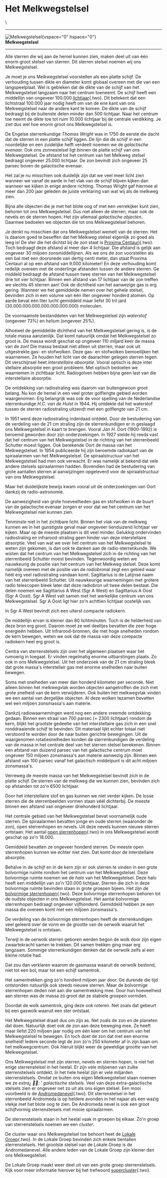 # Het Melkwegstelsel

\

  -----------------------------------------------------------------------
  ![Melkwegstelsel](plaatjes/melkwegstelsel.jpg){vspace="0" hspace="0"}\
  **Melkwegstelsel**

  -----------------------------------------------------------------------

Alle sterren die wij aan de hemel kunnen zien, maken deel uit van één
enorm groot stelsel van sterren. Dit sterren stelsel noemen wij ons
Melkwegstelsel.

Je moet je ons Melkwegstelsel voorstellen als een platte schijf. De
verhouding tussen dikte en diameter komt globaal overeen met die van een
langspeelplaat. Wel is gebleken dat de dikte van de schijf van het
Melkwegstelsel langzaam naar het centrum toeneemt. De schijf heeft een
middellijn van ongeveer 100.000 [lichtjaar](lichtjaar.html){.two}. Dit
betekent dat een lichtstraal 100.000 jaar nodig heeft om van de ene kant
van ons Melkwegstelsel naar de andere kant te komen. De dikte van de
schijf bedraagt bij de buitenste delen minder dan 500 lichtjaar. Naar
het centrum toe neemt de dikte toe tot ruim 10.000 lichtjaar bij de
centrale verdikking. Je ziet dus wel hoe enorm groot ons Melkwegstelsel
is.

De Engelse sterrenkundige *Thomas Wright* was in 1750 de eerste die
dacht dat de sterren in een platte schijf liggen. De lijn die de schijf
in een noordelijke en een zuidelijke helft verdeelt noemen we de
*galactische evenaar.* Ook ons zonnestelsel ligt binnen de platte schijf
van ons Melkwegstelsel. De afstand tot het centrum van het Melkweg
stelsel bedraagt ongeveer 25.000 lichtjaar. De zon bevindt zich ongeveer
25 parsec boven de galactische evenaar.

Het zal je nu misschien ook duidelijk zijn dat we veel meer licht zien
wanneer we vanaf de aarde in het vlak van de schijf blijven kijken dan
wanneer we kijken in enige andere richting. Thomas Wright gaf hiermee al
meer dan 200 jaar geleden de juiste verklaring van wat wij als de
melkweg zien.

Bijna alle objecten die je met het blote oog of met een verrekijker kunt
zien, behoren tot ons Melkwegstelsel. Dus niet alleen de sterren, maar
ook de nevels en de sterren hopen. Het zijn allemaal *galactische
objecten*. Daarmee bedoelen we objecten die tot ons Melkwegstelsel
behoren.

Je denkt nu misschien dat ons Melkwegstelsel wemelt van de sterren. Het
is daarom goed te beseffen dat het Melkweg stelsel eigenlijk zo goed als
leeg is! De ster die het dichtst bij de zon staat is [Proxima
Centauri](proxima.html){.two}. Toch bedraagt deze afstand al meer dan 4
lichtjaar. Die afstand is gelijk aan ongeveer 30 miljoen
zonsmiddellijnen. Als we ons de zon voorstellen als een bal met een
doorsnede van dertig centi meter, dan staat Proxima Centauri al op een
afstand van 9.000 kilometer! En deze verhouding komt redelijk overeen
met de onderlinge afstanden tussen de andere sterren. Ge middeld
bedraagt de afstand tussen twee sterren van het Melkwegstelsel drie tot
vier lichtjaar. Binnen een afstand van 17 lichtjaar van de zon treffen
we slechts 45 sterren aan! Ook de dichtheid van het aanwezige gas is erg
gering. Wanneer we het gemiddelde nemen over het gehele stelsel,
bevinden zich in een volume van één liter ongeveer honderd atomen. Op
aarde bevat één liter lucht gemiddeld maar liefst 30 tril jard
(30.000.000.000.000.000.000.000) moleculen.

De voornaamste bestanddelen van het Melkwegstelsel zijn *waterstof*
(ongeveer 73%) en *helium* (ongeveer 25%).

Alhoewel de gemiddelde dichtheid van het Melkwegstelsel gering is, is de
totale massa aanzienlijk. Dat komt natuurlijk omdat het Melkwegstelsel
zo groot is. De massa wordt geschat op ongeveer 110 miljard keer de
massa van de zon! Die massa bestaat niet alleen uit sterren, maar ook
uit uitgestrekte gas- en stofwolken. Deze gas- en stofwolken
bemoeilijken het waarnemen. Ze houden het licht van de daarachter
gelegen sterren tegen. Dit verschijnsel heet *interstellaire absorptie*.
Vooral optisch is deze inter stellaire absorptie een groot probleem. Met
optisch bedoelen we waarnemen in zichtbaar licht. Radiogolven hebben
bijna geen last van die interstellaire absorptie.

De ontdekking van radiostraling was daarom van buitengewoon groot
belang. Nu kon de hemel in een veel groter golflengte gebied worden
waargenomen. Erg belangrijk was ook de voor spelling van de Nederlandse
sterrenkundige *H.C. van de Hulst* in 1944. Hij ontdekte dat het
waterstof tussen de sterren radiostraling uitzendt met een golflengte
van 21 cm.

In 1951 werd deze radiostraling inderdaad ontdekt. Door de bestudering
van de verdeling van de 21 cm straling zijn de sterrenkundigen er in
geslaagd ons Melkwegstelsel in kaart te brengen. Vooral *Jan H. Oort*
(1900-1992) is beroemd geworden door zijn onderzoekingen. In 1927 stelde
hij reeds vast dat het centrum van het Melkwegstelsel in de richting van
het sterrenbeeld Schutter moest liggen. Ook berekende Oort de massa van
het Melkwegstelsel. In 1954 publiceerde hij zijn beroemde radiokaart van
de spiraalarmen van het Melkwegstelsel. De spiraalstructuur van het
Melkwegstelsel had men ook verwacht. Er was namelijk al bekend dat vele
andere stelsels spiraalarmen hadden. Bovendien had de bestudering van
grote aantallen sterren al aanwijzingen opgeleverd voor de
spiraalstructuur van ons Melkwegstelsel.

Maar het duidelijkste bewijs kwam vooral uit de onderzoekingen van Oort
dankzij de radio-astronomie.

De aanwezigheid van grote hoeveelheden gas en stofwolken in de buurt van
de galactische evenaar zorgen er voor dat we het centrum van het
Melkwegstelsel niet kunnen zien.

Tenminste niet in het zichtbare licht. Binnen het vlak van de melkweg
kunnen we in het gunstigste geval maar ongeveer tienduizend lichtjaar
ver kijken. Maar op de meeste plaatsen is dit veel minder. Gelukkig
ondervinden radiostraling en infrarood-straling geen hinder van deze
interstellaire absorptie. Veel van wat we over het centrum van het
Melkwegstelsel te weten zijn gekomen, is dan ook te danken aan de
radio-sterrenkunde. We wisten dat het centrum van het Melkwegstelsel
zich in de richting van het sterrenbeeld Schutter moest bevinden.
Tegenwoordig weten we nauwkeurig de positie van het centrum van het
Melkweg stelsel. Deze komt namelijk overeen met de positie van de
*radiobron*al zegt een gebied waar héél erg veel radiostraling vandaan
komt. Sagittarius is de Latijnse naam van het sterrenbeeld Schutter. Uit
nauwkeurige waarnemingen met grotere radio telescopen bleek later dat
deze radiobron uit twee delen bestaat. Die delen noemen we Sagittarius A
West (Sgr A West) en Sagittarius A Oost (Sgr A Oost). Sgr A West valt
samen met het werkelijke centrum van ons Melkwegstelsel. Sgr A Oost ligt
hier zo\'n achttien lichtjaar oostelijk van.

In Sgr A West bevindt zich een uiterst compacte radiokern.

De middellijn ervan is kleiner dan 80 lichtminuten. Toch is de
helderheid van deze bron erg groot. Daarom moet ze wel deeltjes bevatten
die zeer hoge energieën hebben. Uit infrarood-bronnen, die met hoge
snelheden rondom de kern bewegen, weten we ook dat de massa van deze
compacte radiokern heel erg groot is.

Centra van sterrenstelsels zijn over het algemeen plaatsen waar het
rumoerig in toegaat. Er vinden regelmatig enorme uitbarstingen plaats.
Zo ook in ons Melkwegstelsel. Uit het onderzoek van de 21 cm straling
bleek dat grote massa\'s interstellair gas met enorme snelheden naar
buiten bewegen.

Soms met snelheden van meer dan honderd kilometer per seconde. Niet
alleen binnen het melkwegvlak worden objecten aangetroffen die zich met
grote snelheid van de kern verwijderen. Ook buiten het melkwegvlak
vinden we een aantal van dergelijke objecten. Al deze wolken tezamen
bevatten wel een miljoen zonsmassa\'s aan materie.

Dankzij radiowaarnemingen werd nog een andere vreemde ontdekking gedaan.
Binnen een straal van 700 parsec (= 2300 lichtjaar) rondom de kern,
blijkt het grootste gedeelte van het interstellaire gas zich in een snel
ronddraaiende schijf te bevinden. Dit materiaal lijkt echter totaal niet
verstoord te worden door de naar buiten gerichte bewegingen. Uit de
waargenomen rotatiesnelheden konden de sterrenkundigen de verdeling van
de massa in het centrale deel van het sterren stelsel berekenen. Binnen
een afstand van duizend parsec van het galactische centrum moet ongeveer
150 miljoen zonsmassa\'s aan materie aanwezig zijn. Binnen een afstand
van 100 parsec vanaf het galactisch middelpunt is dit acht miljoen
zonsmassa\'s.

Verreweg de meeste massa van het Melkwegstelsel bevindt zich in de
platte schijf. De sterren van de melkweg die we kunnen zien, bevinden
zich op afstanden tot zo\'n 6500 lichtjaar.

Door het interstellaire stof en gas kunnen we niet verder kijken. De
losse sterren die de sterrenbeelden vormen staan véél dichterbij. De
meeste binnen een afstand van ongeveer driehonderd lichtjaar.

Het centrale gebied van het Melkwegstelsel bevat voornamelijk oude
sterren. De spiraalarmen bevatten jonge en oude sterren (waaronder de
zon), open sterrenhopen en nevels. Uit deze nevels kunnen nieuwe sterren
ontstaan. Het aantal [open sterrenhopen](openster.html){.two} in ons
Melkwegstelsel wordt geschat op zo\'n 18.000.

Gemiddeld bevatten ze ongeveer honderd sterren. De meeste open
sterrenhopen kunnen we echter niet zien. Dat komt door de interstellaire
absorptie.

Behalve in de schijf en in de kern zijn er ook sterren te vinden in een
grote bolvormige ruimte rondom het centrum van het Melkwegstelsel. Deze
bolvormige ruimte noemen we de *halo* van het Melkwegstelsel. Deze halo
heeft een middellijn van zo\'n 120.000 lichtjaar. Sterren die zich in
deze bolvormige ruimte bevinden staan in grote groepen bijeen. Het zijn
de [bolvormige sterrenhopen](bolvormi.html){.two}. Deze bolvormige
sterrenhopen behoren tot de oudste objecten in ons Melkwegstelsel. Het
aantal bolvormige sterrenhopen bedraagt ongeveer vijfhonderd. Gemiddeld
hebben ze een massa die overeen komt met een miljoen zonsmassa\'s.

De verdeling van de bolvormige sterrenhopen heeft de sterrenkundigen
veel geleerd over de vorm en de grootte van de oerwolk waaruit het
Melkwegstelsel is ontstaan.

Terwijl in de oerwolk sterren geboren werden begon de wolk door zijn
eigen zwaartekracht samen te trekken. Dit samen trekken ging maar erg
langzaam. Sommige sterrenkundigen denken dat de oerwolk zelfs al een
kleine rotatie had.

Dat zou dan verklaren waarom de gasmassa waaruit de oerwolk bestond,
niet tot een bol, maar tot een schijf samentrok.

Het samentrekken ging zo\'n honderd miljoen jaar door. Ge durende die
tijd ontstonden natuurlijk ook steeds nieuwe sterren. Maar de bolvormige
sterrenhopen deden niet aan die samentrekking mee. Door hun hoeveelheid
aan sterren was de massa zó groot dat ze stabiele groepen vormden.

Doordat de wolk samentrok, ging deze ook roteren. Net zoals dat gebeurt
bij een gaswolk waaruit een ster ontstaat.

Het Melkwegstelsel draait dus om zijn as. Net zoals de zon en de
planeten dat doen. Natuurlijk doet ook de zon aan deze beweging mee. Ze
heeft maar liefst 220 miljoen jaar nodig om één keer om het centrum van
het Melkwegstelsel te bewegen. En toch doet de zon dat met een enorme
snelheid! Iedere seconde legt de zon zo\'n 250 kilometer af in zijn baan
om het melkwegcentrum. Ook hieruit blijkt weer de geweldige grootte van
het Melkwegstelsel.

Ons Melkwegstelsel met zijn sterren, nevels en sterren hopen, is niet
het enige sterrenstelsel in het heelal. Er zijn vele miljoenen van zulke
sterrenstelsels ontdekt. In het hele heelal zijn er vele miljarden
sterrenstelsels. Omdat ze buiten ons eigen Melkwegstelsel staan noemen
we ze *extra¿ : ' galactische stelsels*. Veel van deze extra-galactische
stelsels zien er ongeveer net zo uit als ons eigen stelsel. Een mooi
voorbeeld is de [Andromedanevel](andromedanevel.html){.two}. Dit
sterrenstelsel in het sterrenbeeld Andromeda is op heldere avonden in
het najaar als een wazig vlekje met het blote oog te zien. De Andromeda
nevel is ook een groot schijfvormig sterrenstelsels met mooie
spiraalarmen.

De sterrenstelsels staan in het heelal vaak in groepen bij elkaar. Zo\'n
groep van sterrenstelsels noemen we een *cluster*.

De cluster waar ons Melkwegstelsel toe behoort heet de [Lokale
Groep](lokalegr.html){.two}. In de Lokale Groep bevinden zich enkele
tientallen sterrenstelsels. Het grootste stelsel van de Lokale Groep is
de Andromedanevel. Alle andere leden van de Lokale Groep zijn kleiner
dan ons Melkwegstelsel.

De Lokale Groep maakt weer deel uit van een grote groep sterrenstelsels.
Kijk voor meer informatie hierover bij het trefwoord
[supercluster](superclu.html){.two}.
